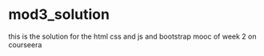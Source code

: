 # mod3_solution
this is the solution for the html css and js and bootstrap mooc of week 2 on courseera
